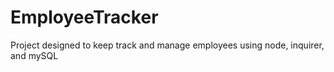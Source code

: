 # EmployeeTracker
Project designed to keep track and manage employees using node, inquirer, and mySQL

